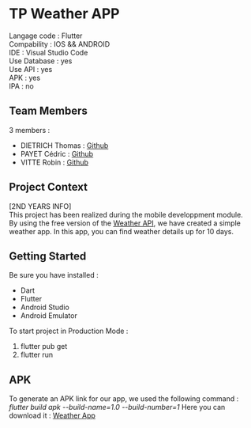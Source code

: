 # TP Weather APP

Langage code : Flutter  
Compability : IOS && ANDROID  
IDE : Visual Studio Code  
Use Database : yes  
Use API : yes  
APK : yes  
IPA : no

## Team Members

3 members :

- DIETRICH Thomas : [Github](https://github.com/Kierha)
- PAYET Cédric : [Github](https://github.com/CPAYET974)
- VITTE Robin : [Github](https://github.com/robinhio)

## Project Context

[2ND YEARS INFO]  
This project has been realized during the mobile developpment module.  
By using the free version of the [Weather API](https://openweathermap.org/api), we have created a simple weather app.
In this app, you can find weather details up for 10 days.

## Getting Started

Be sure you have installed :

- Dart
- Flutter
- Android Studio
- Android Emulator

To start project in Production Mode :

1. flutter pub get
2. flutter run

## APK

To generate an APK link for our app, we used the following command : _flutter build apk --build-name=1.0 --build-number=1_
Here you can download it : [Weather App](lib\app-release.apk)
